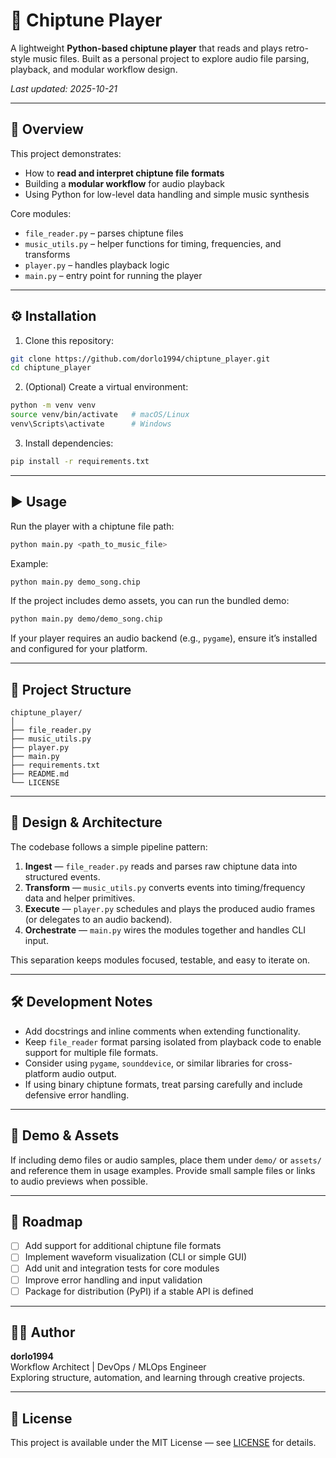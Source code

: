# 🎵 Chiptune Player

A lightweight **Python-based chiptune player** that reads and plays retro-style music files.
Built as a personal project to explore audio file parsing, playback, and modular workflow design.

_Last updated: 2025-10-21_

---

## 🧠 Overview

This project demonstrates:

- How to **read and interpret chiptune file formats**
- Building a **modular workflow** for audio playback
- Using Python for low-level data handling and simple music synthesis

Core modules:

- `file_reader.py` – parses chiptune files  
- `music_utils.py` – helper functions for timing, frequencies, and transforms  
- `player.py` – handles playback logic  
- `main.py` – entry point for running the player

---

## ⚙️ Installation

1. Clone this repository:

```bash
git clone https://github.com/dorlo1994/chiptune_player.git
cd chiptune_player
```

2. (Optional) Create a virtual environment:

```bash
python -m venv venv
source venv/bin/activate   # macOS/Linux
venv\Scripts\activate      # Windows
```

3. Install dependencies:

```bash
pip install -r requirements.txt
```

---

## ▶️ Usage

Run the player with a chiptune file path:

```bash
python main.py <path_to_music_file>
```

Example:

```bash
python main.py demo_song.chip
```

If the project includes demo assets, you can run the bundled demo:

```bash
python main.py demo/demo_song.chip
```

If your player requires an audio backend (e.g., `pygame`), ensure it’s installed and configured for your platform.

---

## 📁 Project Structure

```
chiptune_player/
│
├── file_reader.py
├── music_utils.py
├── player.py
├── main.py
├── requirements.txt
├── README.md
└── LICENSE
```

---

## 🧩 Design & Architecture

The codebase follows a simple pipeline pattern:

1. **Ingest** — `file_reader.py` reads and parses raw chiptune data into structured events.  
2. **Transform** — `music_utils.py` converts events into timing/frequency data and helper primitives.  
3. **Execute** — `player.py` schedules and plays the produced audio frames (or delegates to an audio backend).  
4. **Orchestrate** — `main.py` wires the modules together and handles CLI input.

This separation keeps modules focused, testable, and easy to iterate on.

---

## 🛠️ Development Notes

- Add docstrings and inline comments when extending functionality.  
- Keep `file_reader` format parsing isolated from playback code to enable support for multiple file formats.  
- Consider using `pygame`, `sounddevice`, or similar libraries for cross-platform audio output.  
- If using binary chiptune formats, treat parsing carefully and include defensive error handling.

---

## 📁 Demo & Assets

If including demo files or audio samples, place them under `demo/` or `assets/` and reference them in usage examples. Provide small sample files or links to audio previews when possible.

---

## 🧩 Roadmap

- [ ] Add support for additional chiptune file formats  
- [ ] Implement waveform visualization (CLI or simple GUI)  
- [ ] Add unit and integration tests for core modules  
- [ ] Improve error handling and input validation  
- [ ] Package for distribution (PyPI) if a stable API is defined

---

## 🧑‍💻 Author

**dorlo1994**  
Workflow Architect | DevOps / MLOps Engineer  
Exploring structure, automation, and learning through creative projects.

---

## 🪪 License

This project is available under the MIT License — see [LICENSE](LICENSE) for details.
